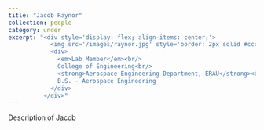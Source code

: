 ```yaml
---
title: "Jacob Raynor"
collection: people
category: under
excerpt: "<div style='display: flex; align-items: center;'>
            <img src='/images/raynor.jpg' style='border: 2px solid #ccc; border-radius: 10px; width: 25%; margin-right: 1rem;'>
            <div>
              <em>Lab Member</em><br/>
              College of Engineering<br/>
              <strong>Aerospace Engineering Department, ERAU</strong><br/>
              B.S. - Aerospace Engineering
            </div>
          </div>"
---
```


Description of Jacob